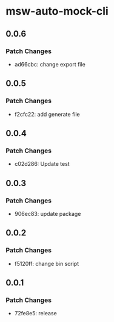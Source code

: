 # msw-auto-mock-cli

## 0.0.6

### Patch Changes

- ad66cbc: change export file

## 0.0.5

### Patch Changes

- f2cfc22: add generate file

## 0.0.4

### Patch Changes

- c02d286: Update test

## 0.0.3

### Patch Changes

- 906ec83: update package

## 0.0.2

### Patch Changes

- f5120ff: change bin script

## 0.0.1

### Patch Changes

- 72fe8e5: release
